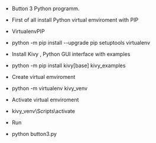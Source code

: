* Button 3 Python programm.
* First of all install Python virtual emviroment with PIP 
* VirtualenvPIP
* python -m pip install --upgrade pip setuptools virtualenv


* Install Kivy , Python GUI interface with examples 
* python -m pip install kivy[base] kivy_examples

* Create virtual emviroment
* python -m virtualenv kivy_venv

* Activate virtual emviroment
* kivy_venv\Scripts\activate

* Run 
* python button3.py

